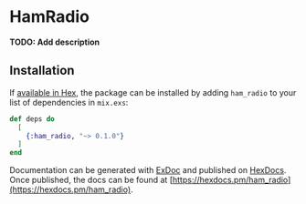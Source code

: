 # HamRadio

**TODO: Add description**

## Installation

If [available in Hex](https://hex.pm/docs/publish), the package can be installed
by adding `ham_radio` to your list of dependencies in `mix.exs`:

```elixir
def deps do
  [
    {:ham_radio, "~> 0.1.0"}
  ]
end
```

Documentation can be generated with [ExDoc](https://github.com/elixir-lang/ex_doc)
and published on [HexDocs](https://hexdocs.pm). Once published, the docs can
be found at [https://hexdocs.pm/ham_radio](https://hexdocs.pm/ham_radio).

